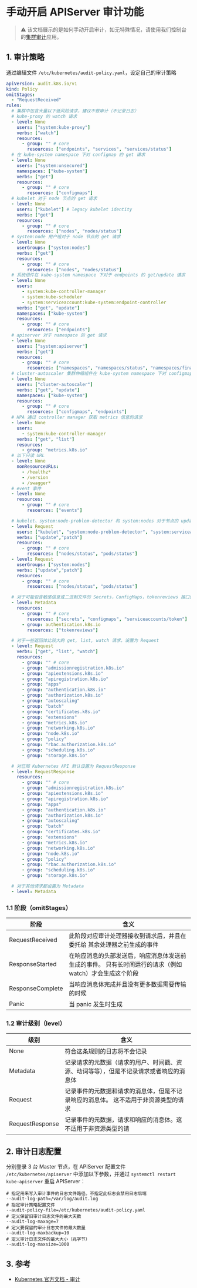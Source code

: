 # 手动开启 APIServer 审计功能

> ⚠️ 该文档展示的是如何手动开启审计，如无特殊情况，请使用我们控制台的[集群审计](/uk8s/bestpractice/console_audit)应用。

## 1. 审计策略

通过编辑文件 `/etc/kubernetes/audit-policy.yaml`，设定自己的审计策略

```yaml
apiVersion: audit.k8s.io/v1
kind: Policy
omitStages:
  - "RequestReceived"
rules:
  # 集群中包含大量以下低风险请求，建议不做审计（不记录日志）
  # kube-proxy 的 watch 请求
  - level: None
    users: ["system:kube-proxy"]
    verbs: ["watch"]
    resources:
      - group: "" # core
        resources: ["endpoints", "services", "services/status"]
  # 在 kube-system namespace 下对 configmap 的 get 请求
  - level: None
    users: ["system:unsecured"]
    namespaces: ["kube-system"]
    verbs: ["get"]
    resources:
      - group: "" # core
        resources: ["configmaps"]
  # kubelet 对于 node 节点的 get 请求
  - level: None
    users: ["kubelet"] # legacy kubelet identity
    verbs: ["get"]
    resources:
      - group: "" # core
        resources: ["nodes", "nodes/status"]
  # system:node 用户组对于 node 节点的 get 请求
  - level: None
    userGroups: ["system:nodes"]
    verbs: ["get"]
    resources:
      - group: "" # core
        resources: ["nodes", "nodes/status"]
  # 系统组件在 kube-system namespace 下对于 endpoints 的 get/update 请求
  - level: None
    users:
      - system:kube-controller-manager
      - system:kube-scheduler
      - system:serviceaccount:kube-system:endpoint-controller
    verbs: ["get", "update"]
    namespaces: ["kube-system"]
    resources:
      - group: "" # core
        resources: ["endpoints"]
  # apiserver 对于 namespace 的 get 请求
  - level: None
    users: ["system:apiserver"]
    verbs: ["get"]
    resources:
      - group: "" # core
        resources: ["namespaces", "namespaces/status", "namespaces/finalize"]
  # cluster-autoscaler 集群伸缩组件在 kube-system namespace 下对 configmap、endpoint 的 get/update 请求
  - level: None
    users: ["cluster-autoscaler"]
    verbs: ["get", "update"]
    namespaces: ["kube-system"]
    resources:
      - group: "" # core
        resources: ["configmaps", "endpoints"]
  # HPA 通过 controller manager 获取 metrics 信息的请求
  - level: None
    users:
      - system:kube-controller-manager
    verbs: ["get", "list"]
    resources:
      - group: "metrics.k8s.io"
  # 以下只读 URL
  - level: None
    nonResourceURLs:
      - /healthz*
      - /version
      - /swagger*
  # event 事件
  - level: None
    resources:
      - group: "" # core
        resources: ["events"]

  # kubelet、system:node-problem-detector 和 system:nodes 对于节点的 update 和 patch 请求，等级设置为 Request，记录元数据和请求的消息体
  - level: Request
    users: ["kubelet", "system:node-problem-detector", "system:serviceaccount:kube-system:node-problem-detector"]
    verbs: ["update","patch"]
    resources:
      - group: "" # core
        resources: ["nodes/status", "pods/status"]
  - level: Request
    userGroups: ["system:nodes"]
    verbs: ["update","patch"]
    resources:
      - group: "" # core
        resources: ["nodes/status", "pods/status"]

  # 对于可能包含敏感信息或二进制文件的 Secrets，ConfigMaps，tokenreviews 接口的日志等级设为 Metadata
  - level: Metadata
    resources:
      - group: "" # core
        resources: ["secrets", "configmaps", "serviceaccounts/token"]
      - group: authentication.k8s.io
        resources: ["tokenreviews"]

  # 对于一些返回体比较大的 get, list, watch 请求，设置为 Request
  - level: Request
    verbs: ["get", "list", "watch"]
    resources:
      - group: "" # core
      - group: "admissionregistration.k8s.io"
      - group: "apiextensions.k8s.io"
      - group: "apiregistration.k8s.io"
      - group: "apps"
      - group: "authentication.k8s.io"
      - group: "authorization.k8s.io"
      - group: "autoscaling"
      - group: "batch"
      - group: "certificates.k8s.io"
      - group: "extensions"
      - group: "metrics.k8s.io"
      - group: "networking.k8s.io"
      - group: "node.k8s.io"
      - group: "policy"
      - group: "rbac.authorization.k8s.io"
      - group: "scheduling.k8s.io"
      - group: "storage.k8s.io"

  # 对已知 Kubernetes API 默认设置为 RequestResponse
  - level: RequestResponse
    resources:
      - group: "" # core
      - group: "admissionregistration.k8s.io"
      - group: "apiextensions.k8s.io"
      - group: "apiregistration.k8s.io"
      - group: "apps"
      - group: "authentication.k8s.io"
      - group: "authorization.k8s.io"
      - group: "autoscaling"
      - group: "batch"
      - group: "certificates.k8s.io"
      - group: "extensions"
      - group: "metrics.k8s.io"
      - group: "networking.k8s.io"
      - group: "node.k8s.io"
      - group: "policy"
      - group: "rbac.authorization.k8s.io"
      - group: "scheduling.k8s.io"
      - group: "storage.k8s.io"

  # 对于其他请求都设置为 Metadata
  - level: Metadata
```

### 1.1 阶段（omitStages）

| 阶段               | 含义                                                      |
| ---------------- | ------------------------------------------------------- |
| RequestReceived  | 此阶段对应审计处理器接收到请求后，并且在委托给 其余处理器之前生成的事件                    |
| ResponseStarted  | 在响应消息的头部发送后，响应消息体发送前生成的事件。 只有长时间运行的请求（例如 watch）才会生成这个阶段 |
| ResponseComplete | 当响应消息体完成并且没有更多数据需要传输的时候                                 |
| Panic            | 当 panic 发生时生成                                           |

### 1.2 审计级别（level）

| 级别              | 含义                                          |
| --------------- | ------------------------------------------- |
| None            | 符合这条规则的日志将不会记录                              |
| Metadata        | 记录请求的元数据（请求的用户、时间戳、资源、动词等等），但是不记录请求或者响应的消息体 |
| Request         | 记录事件的元数据和请求的消息体，但是不记录响应的消息体。 这不适用于非资源类型的请求  |
| RequestResponse | 记录事件的元数据，请求和响应的消息体。这不适用于非资源类型的请             |

## 2. 审计日志配置

分别登录 3 台 Master 节点，在 APIServer 配置文件 `/etc/kubernetes/apiserver` 中添加以下参数，并通过
`systemctl restart kube-apiserver` 重启 APIServer：

```
# 指定用来写入审计事件的日志文件路径。不指定此标志会禁用日志后端
--audit-log-path=/var/log/audit.log
# 指定审计策略配置文件
--audit-policy-file=/etc/kubernetes/audit-policy.yaml
# 定义保留旧审计日志文件的最大天数
--audit-log-maxage=7
# 定义要保留的审计日志文件的最大数量
--audit-log-maxbackup=10
# 定义审计日志文件的最大大小（兆字节）
--audit-log-maxsize=1000
```

## 3. 参考

- [Kubernetes 官方文档 - 审计](https://kubernetes.io/zh/docs/tasks/debug-application-cluster/audit/)
